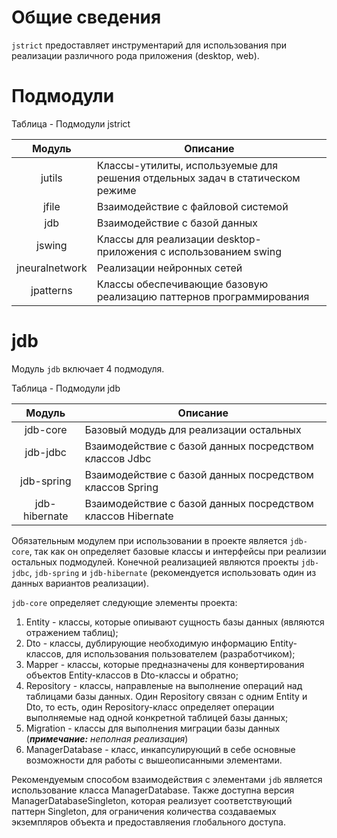 # Общие сведения
```jstrict``` предоставляет инструментарий для использования при реализации различного рода приложения (desktop, web).

# Подмодули
Таблица - Подмодули jstrict

| **Модуль** | **Описание** |
|:--------:|-----------------------------------------|
| jutils | Классы-утилиты, используемые для решения отдельных задач в статическом режиме |
| jfile | Взаимодействие с файловой системой |
| jdb | Взаимодействие с базой данных |
| jswing | Классы для реализации desktop-приложения с использованием swing |
| jneuralnetwork | Реализации нейронных сетей |
| jpatterns | Классы обеспечивающие базовую реализацию паттернов программирования |

# jdb
Модуль ```jdb``` включает 4 подмодуля.

Таблица - Подмодули jdb

| **Модуль** | **Описание** |
|:--------:|-----------------------------------------|
| jdb-core | Базовый модудь для реализации остальных |
| jdb-jdbc | Взаимодействие с базой данных посредством классов Jdbc |
| jdb-spring | Взаимодействие с базой данных посредством классов Spring |
| jdb-hibernate | Взаимодействие с базой данных посредством классов Hibernate |

Обязательным модулем при использовании в проекте является ```jdb-core```, так как он определяет базовые классы и интерфейсы при реализии остальных подмодулей. Конечной реализацией являются проекты ```jdb-jdbc```, ```jdb-spring``` и ```jdb-hibernate``` (рекомендуется использовать один из данных вариантов реализации).

```jdb-core``` определяет следующие элементы проекта:
1. Entity - классы, которые опиывают сущность базы данных (являются отражением таблиц);
2. Dto - классы, дублирующие необходимую информацию Entity-классов, для использования пользователем (разработчиком);
3. Mapper - классы, которые предназначены для конвертирования объектов Entity-классов в Dto-классы и обратно;
4. Repository - классы, направленые на выполнение операций над таблицами базы данных. Один Repository связан с одним Entity и Dto, то есть, один Repository-класс определяет операции выполняемые над одной конкретной таблицей базы данных;
5. Migration - классы для выполнения миграции базы данных (***примечание:** неполная реализация*)
6. ManagerDatabase - класс, инкапсулирующий в себе основные возможности для работы с вышеописанными элементами.

Рекомендуемым способом взаимодействия с элементами ```jdb``` является использование класса ManagerDatabase. Также доступна версия ManagerDatabaseSingleton, которая реализует соответствующий паттерн Singleton, для ограничения количества создаваемых экземпляров объекта и предоставляения глобального доступа.


